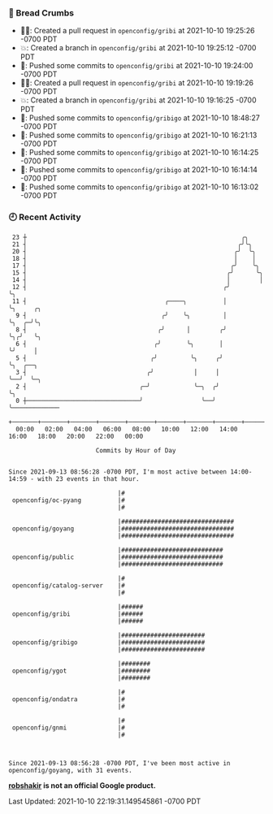 ### 🍞 Bread Crumbs

 * ✍🏼: Created a pull request in `openconfig/gribi` at 2021-10-10 19:25:26 -0700 PDT
 * 💥: Created a branch in `openconfig/gribi` at 2021-10-10 19:25:12 -0700 PDT
 * 🚢: Pushed some commits to `openconfig/gribi` at 2021-10-10 19:24:00 -0700 PDT
 * ✍🏼: Created a pull request in `openconfig/gribi` at 2021-10-10 19:19:26 -0700 PDT
 * 💥: Created a branch in `openconfig/gribi` at 2021-10-10 19:16:25 -0700 PDT
 * 🚢: Pushed some commits to `openconfig/gribigo` at 2021-10-10 18:48:27 -0700 PDT
 * 🚢: Pushed some commits to `openconfig/gribigo` at 2021-10-10 16:21:13 -0700 PDT
 * 🚢: Pushed some commits to `openconfig/gribigo` at 2021-10-10 16:14:25 -0700 PDT
 * 🚢: Pushed some commits to `openconfig/gribigo` at 2021-10-10 16:14:14 -0700 PDT
 * 🚢: Pushed some commits to `openconfig/gribigo` at 2021-10-10 16:13:02 -0700 PDT

### 🕘 Recent Activity
```
 23 ┼                                                           ╭╮
 21 ┤                                                          ╭╯╰╮
 20 ┤                                                         ╭╯  ╰╮
 18 ┤                                                         │    │
 17 ┤                                                        ╭╯    ╰╮
 15 ┤                                                       ╭╯      ╰╮
 14 ┤                                                       │        │
 12 ┤                                                      ╭╯        ╰╮
 11 ┤                                      ╭────╮          │          ╰╮     ╭╮
  9 ┤                                     ╭╯    ╰╮         │           ╰╮  ╭─╯╰╮
  8 ┤                                    ╭╯      │        ╭╯            ╰╮╭╯   ╰╮
  6 ┤                                   ╭╯       ╰╮       │              ╰╯     │
  5 ┤                                  ╭╯         ╰╮     ╭╯                     ╰╮  ╭──╮
  3 ┤                                 ╭╯           │     │                       ╰──╯  ╰─╮
  2 ┤                               ╭─╯            ╰─╮  ╭╯                               ╰╮
  0 ┼───────────────────────────────╯                ╰──╯                                 ╰─────────────
    +───────+───────+───────+───────+───────+───────+───────+───────+───────+───────+───────+───────+────
  00:00   02:00   04:00   06:00   08:00   10:00   12:00   14:00   16:00   18:00   20:00   22:00   00:00   

						Commits by Hour of Day


Since 2021-09-13 08:56:28 -0700 PDT, I'm most active between 14:00-14:59 - with 23 events in that hour.

```



```
                              |#
 openconfig/oc-pyang          |#
                              |#

                              |###############################
 openconfig/goyang            |###############################
                              |###############################

                              |############################
 openconfig/public            |############################
                              |############################

                              |#
 openconfig/catalog-server    |#
                              |#

                              |######
 openconfig/gribi             |######
                              |######

                              |#######################
 openconfig/gribigo           |#######################
                              |#######################

                              |########
 openconfig/ygot              |########
                              |########

                              |#
 openconfig/ondatra           |#
                              |#

                              |#
 openconfig/gnmi              |#
                              |#



Since 2021-09-13 08:56:28 -0700 PDT, I've been most active in openconfig/goyang, with 31 events.

```
**[robshakir](mailto:robjs@google.com) is not an official Google product.**  


Last Updated: 2021-10-10 22:19:31.149545861 -0700 PDT
